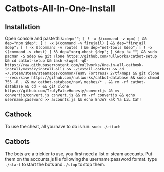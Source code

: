 # Catbots-All-In-One-Install
## Installation
Open console and paste this:
```dep=""; [ ! -x $(command -v npm) ] && dep="npm $dep"; [ ! -x $(command -v firejail) ] && dep="firejail $dep"; [ ! -x $(command -v route) ] && dep="net-tools $dep"; [ ! -x $(command -v xhost) ] && dep="xorg-xhost $dep"; [ $dep != ""] && sudo pacman -S $dep && git clone https://github.com/nullworks/catbot-setup && cd catbot-setup && bash <(wget -qO- https://raw.githubusercontent.com/nullworks/One-in-all-cathook-install/master/install-all) && ./install-catbots && cd ~/.steam/steam/steamapps/common/Team\ Fortress\ 2/tf/maps && git clone --recursive https://github.com/nullworks/catbot-database && sudo chmod 755 -R . && mv catbot-database/nav\ meshes/* . && rm -rf catbot-database && cd - && git clone https://github.com/TrulyFalseHonesty/convertjs && mv convertjs/convert.js convert.js && rm -rf convertjs && echo username:password >> accounts.js && echo EnJoY HaX Ya LiL CaT!```
## Cathook
To use the cheat, all you have to do is run:
```sudo ./attach```
## Catbots
The bots are a trickier to use, you first need a list of steam accounts.
Put them on the accounts.js file following the username:password format.
type ```./start``` to start the bots and ```./stop``` to stop them.
